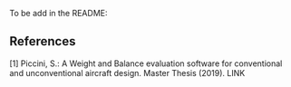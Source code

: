 To be add in the README:

## References

<a id="Picc19">[1]</a> Piccini, S.: A Weight and Balance evaluation software for conventional and unconventional aircraft design. Master Thesis (2019). LINK
